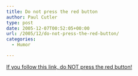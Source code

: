 ```yaml
---
title: Do not press the red button
author: Paul Cutler
type: post
date: 2005-12-07T00:52:05+00:00
url: /2005/12/do-not-press-the-red-button/
categories:
  - Humor

---
```

[If you follow this link, do NOT press the red button!][1]

 [1]: http://www.85qm.de/up/BigRedButton.swf
